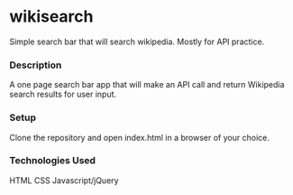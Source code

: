 # wikisearch
Simple search bar that will search wikipedia. Mostly for API practice. 

### Description
A one page search bar app that will make an API call and return Wikipedia search results for user input. 

### Setup
Clone the repository and open index.html in a browser of your choice. 

### Technologies Used
HTML
CSS
Javascript/jQuery
